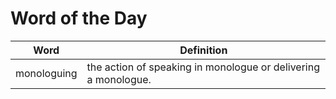 # Word of the Day

|Word|Definition|
|---|---|
|monologuing|the action of speaking in monologue or delivering a monologue.|